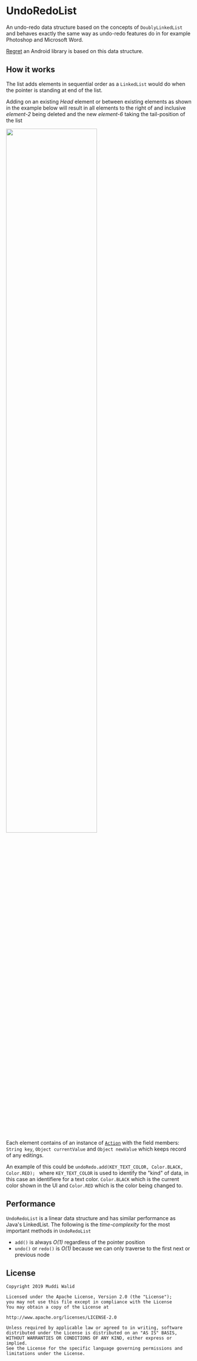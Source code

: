 # UndoRedoList

An undo-redo data structure based on the concepts of `DoublyLinkedList` and behaves exactly the same way as undo-redo features do in for example Photoshop and Microsoft Word. 

[Regret](https://github.com/Muddz/Regret) an Android library is based on this data structure.

## How it works

The list adds elements in sequential order as a `LinkedList` would do when the pointer is standing at end of the list.

Adding on an existing <i>Head</i> element or between existing elements as shown in the example below will result in all elements to the right of and inclusive *element-2* being deleted and the new *element-6* taking the tail-position of the list

<img src="https://github.com/Muddz/UndoRedoList/blob/master/src/main/resources/AddBetweenElements.png" width="70%">

Each element contains of an instance of [`Action`](https://github.com/Muddz/UndoRedoList/blob/master/src/main/java/Action.java) with the field members: `String key`, `Object currentValue` and `Object newValue` which keeps record of any editings. 

An example of this could be `undoRedo.add(KEY_TEXT_COLOR, Color.BLACK, Color.RED); `
where `KEY_TEXT_COLOR` is used to identify the "kind" of data, in this case an identifiere for a text color.
`Color.BLACK` which is the current color shown in the UI and `Color.RED` which is the color being changed to. 

## Performance
`UndoRedoList` is a linear data structure and has similar performance as Java's LinkedList.
The following is the *time-complexity* for the most important methods in `UndoRedoList`

- `add()` is always *O(1)* regardless of the pointer position
- `undo()` or `redo()` is *O(1)* because we can only traverse to the first next or previous node


## License

    Copyright 2019 Muddi Walid

    Licensed under the Apache License, Version 2.0 (the "License");
    you may not use this file except in compliance with the License
    You may obtain a copy of the License at

    http://www.apache.org/licenses/LICENSE-2.0

    Unless required by applicable law or agreed to in writing, software
    distributed under the License is distributed on an "AS IS" BASIS,
    WITHOUT WARRANTIES OR CONDITIONS OF ANY KIND, either express or implied.
    See the License for the specific language governing permissions and
    limitations under the License.
